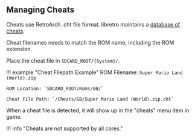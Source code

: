 ## Managing Cheats

Cheats use RetroArch .cht file format. libretro maintains
a [database of cheats](https://github.com/libretro/libretro-database/tree/master/cht).

Cheat filenames needs to match the ROM name, including the ROM extension.

Place the cheat file in `SDCARD_ROOT/{System}/`.

!!! example "Cheat Filepath Example"
    ROM Filename: `Super Mario Land (World).zip`

    ROM Location: `SDCARD_ROOT/Roms/GB/`

    Cheat File Path: `/Cheats/GB/Super Mario Land (World).zip.cht`

When a cheat file is detected, it will show up in the "cheats" menu item in game.

!!! info "Cheats are not supported by all cores."
